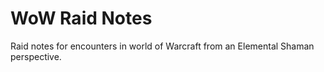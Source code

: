  # WoW Raid Notes
 Raid notes for encounters in world of Warcraft from an Elemental Shaman perspective.